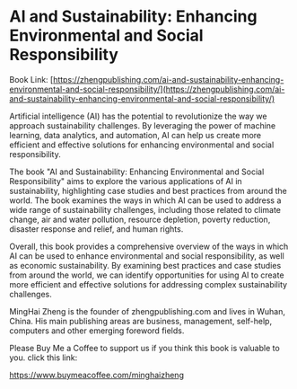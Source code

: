 # AI and Sustainability: Enhancing Environmental and Social Responsibility

Book Link: [https://zhengpublishing.com/ai-and-sustainability-enhancing-environmental-and-social-responsibility/](https://zhengpublishing.com/ai-and-sustainability-enhancing-environmental-and-social-responsibility/)

Artificial intelligence (AI) has the potential to revolutionize the way we approach sustainability challenges. By leveraging the power of machine learning, data analytics, and automation, AI can help us create more efficient and effective solutions for enhancing environmental and social responsibility.

The book "AI and Sustainability: Enhancing Environmental and Social Responsibility" aims to explore the various applications of AI in sustainability, highlighting case studies and best practices from around the world. The book examines the ways in which AI can be used to address a wide range of sustainability challenges, including those related to climate change, air and water pollution, resource depletion, poverty reduction, disaster response and relief, and human rights.

Overall, this book provides a comprehensive overview of the ways in which AI can be used to enhance environmental and social responsibility, as well as economic sustainability. By examining best practices and case studies from around the world, we can identify opportunities for using AI to create more efficient and effective solutions for addressing complex sustainability challenges.

MingHai Zheng is the founder of zhengpublishing.com and lives in Wuhan, China. His main publishing areas are business, management, self-help, computers and other emerging foreword fields.

Please Buy Me a Coffee to support us if you think this book is valuable to you. click this link:

https://www.buymeacoffee.com/minghaizheng
